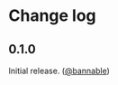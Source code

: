 # Change log

## 0.1.0

Initial release. ([@bannable][])

[@bannable]: https://github.com/bannable

